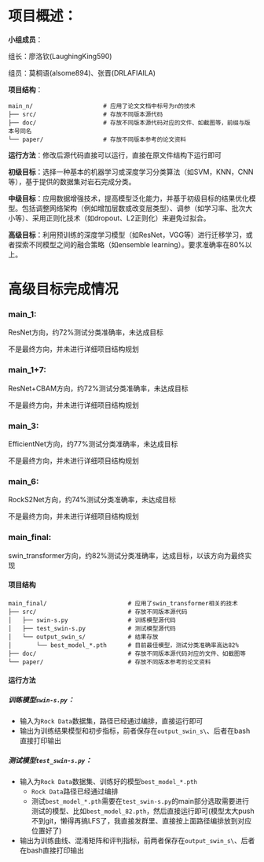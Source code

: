 # 项目概述：

**小组成员**：

组长：廖洛钦(LaughingKing590)

组员：莫桐语(alsome894)、张晋(DRLAFIAILA)

**项目结构**：

```
main_n/                    # 应用了论文文档中标号为n的技术
├── src/                   # 存放不同版本源代码
├── doc/                   # 存放不同版本源代码对应的文件、如截图等，前缀与版本号同名
└── paper/				   # 存放不同版本参考的论文资料
```

**运行方法**：修改后源代码直接可以运行，直接在原文件结构下运行即可

**初级目标**：选择一种基本的机器学习或深度学习分类算法（如SVM，KNN，CNN等），基于提供的数据集对岩石完成分类。

**中级目标**：应用数据增强技术，提高模型泛化能力，并基于初级目标的结果优化模型。包括调整网络架构（例如增加层数或改变层类型）、调参（如学习率、批次大小等）、采用正则化技术（如dropout、L2正则化）来避免过拟合。

**高级目标**：利用预训练的深度学习模型（如ResNet，VGG等）进行迁移学习，或者探索不同模型之间的融合策略（如ensemble learning）。要求准确率在80%以上。



# 高级目标完成情况

### main_1:

ResNet方向，约72%测试分类准确率，未达成目标

不是最终方向，并未进行详细项目结构规划

### main_1+7:

ResNet+CBAM方向，约72%测试分类准确率，未达成目标

不是最终方向，并未进行详细项目结构规划

### main_3:

EfficientNet方向，约77%测试分类准确率，未达成目标

不是最终方向，并未进行详细项目结构规划

### main_6:

RockS2Net方向，约74%测试分类准确率，未达成目标

不是最终方向，并未进行详细项目结构规划

### main_final:

swin_transformer方向，约82%测试分类准确率，达成目标，以该方向为最终实现

#### 项目结构

```
main_final/                       # 应用了swin_transformer相关的技术
├── src/                          # 存放不同版本源代码
│   ├── swin-s.py                 # 训练模型源代码
│   ├── test_swin-s.py            # 测试模型源代码
│   └── output_swin_s/            # 结果存放
│       └── best_model_*.pth      # 目前最佳模型，测试分类准确率高达82%
├── doc/                          # 存放不同版本源代码对应的文件、如截图等
└── paper/				   		  # 存放不同版本参考的论文资料
```

#### 运行方法

##### 训练模型`swin-s.py`：

- 输入为`Rock Data`数据集，路径已经通过编排，直接运行即可
- 输出为训练结果模型和初步指标，前者保存在`output_swin_s\`、后者在bash直接打印输出

##### 测试模型`test_swin-s.py`：

- 输入为`Rock Data`数据集、训练好的模型`best_model_*.pth`
  - `Rock Data`路径已经通过编排
  - 测试`best_model_*.pth`需要在`test_swin-s.py`的main部分选取需要进行测试的模型、比如`best_model_82.pth`，然后直接运行即可(模型太大push不到git，懒得再搞LFS了，我直接发群里、直接按上面路径编排放到对应位置好了)
- 输出为训练曲线、混淆矩阵和评判指标，前两者保存在`output_swin_s\`、后者在bash直接打印输出